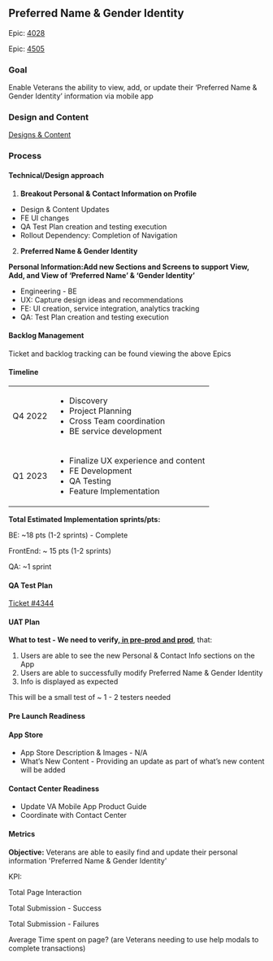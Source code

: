 <h2>Preferred Name & Gender Identity </h2>

Epic: [4028](https://github.com/department-of-veterans-affairs/va-mobile-app/issues/4028)

Epic: [4505](https://github.com/department-of-veterans-affairs/va-mobile-app/issues/4505)

<h3>Goal</h3>

Enable Veterans the ability to view, add, or update their ‘Preferred Name & Gender Identity’ information via mobile app

<h3>Design and Content</h3>


[Designs & Content](https://www.figma.com/file/Wjq9DkQ3ulXlHhbMrpNHME/VAMobile-Profile2.0-Working-%F0%9F%94%8D?node-id=449%3A4920&t=SxGD1au9cV1TsVXg-0)</h4>


<h3>Process</h3>


<h4>Technical/Design approach</h4>




1. **Breakout Personal & Contact Information on Profile**
* Design & Content Updates
* FE UI changes
* QA Test Plan creation and testing execution
* Rollout Dependency: Completion of Navigation

2. **Preferred Name & Gender Identity**
 
 **Personal Information:Add new Sections and Screens to support View, Add, and View of  ‘Preferred Name’ & ‘Gender Identity’**
* Engineering - BE
* UX: Capture design ideas and recommendations 
* FE: UI creation, service integration, analytics tracking
* QA: Test Plan creation and testing execution

<h4>Backlog Management</h4>

Ticket and backlog tracking can be found viewing the above Epics

<h4>Timeline</h4>

<table>
  <tr>
   <td>Q4 2022
   </td>
   <td>
<ul>

<li>Discovery

<li>Project Planning

<li>Cross Team coordination 

<li>BE service development
</li>
</ul>
   </td>
  </tr>
  <tr>
   <td>Q1 2023
   </td>
   <td>
<ul>

<li>Finalize UX experience and content

<li>FE Development

<li>QA Testing

<li>Feature Implementation
</li>
</ul>
   </td>
  </tr>
</table>


**Total Estimated Implementation sprints/pts:**

BE: ~18 pts (1-2 sprints) - Complete

FrontEnd: ~ 15 pts (1-2 sprints)

QA: ~1 sprint

<h4>QA Test  Plan</h4>


[Ticket #4344](https://github.com/department-of-veterans-affairs/va-mobile-app/issues/4344)

<h4>UAT Plan</h4>



**What to test - **We need to verify,**<span style="text-decoration:underline;"> in pre-prod and prod</span>**, that:

1. Users are able to see the new Personal & Contact Info sections on the App
2. Users are able to successfully modify Preferred Name & Gender Identity 
3. Info is displayed as expected

This will be a small test of ~ 1 - 2 testers needed

<h4>Pre Launch Readiness </h4>


<h4>App Store</h4>


* App Store Description & Images - N/A
* What’s New Content -  Providing an update as part of what’s new content will be added

<h4>Contact Center Readiness</h4>


* Update VA Mobile App Product Guide 
* Coordinate with Contact Center

<h4>Metrics</h4>


**Objective:** Veterans are able to easily find and update their personal information 'Preferred Name & Gender Identity'

KPI: 

Total Page Interaction 

Total Submission - Success 

Total Submission - Failures

Average Time spent on page? (are Veterans needing to use help modals to complete transactions)
